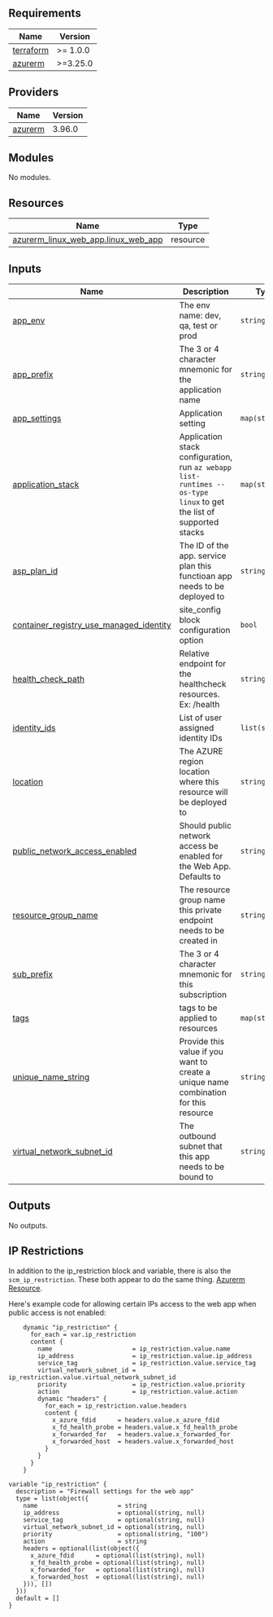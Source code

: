 
<!-- BEGINNING OF PRE-COMMIT-TERRAFORM DOCS HOOK -->
## Requirements

| Name | Version |
|------|---------|
| <a name="requirement_terraform"></a> [terraform](#requirement\_terraform) | >= 1.0.0 |
| <a name="requirement_azurerm"></a> [azurerm](#requirement\_azurerm) | >=3.25.0 |

## Providers

| Name | Version |
|------|---------|
| <a name="provider_azurerm"></a> [azurerm](#provider\_azurerm) | 3.96.0 |

## Modules

No modules.

## Resources

| Name | Type |
|------|------|
| [azurerm_linux_web_app.linux_web_app](https://registry.terraform.io/providers/hashicorp/azurerm/latest/docs/resources/linux_web_app) | resource |

## Inputs

| Name | Description | Type | Default | Required |
|------|-------------|------|---------|:--------:|
| <a name="input_app_env"></a> [app\_env](#input\_app\_env) | The env name: dev, qa, test or prod | `string` | n/a | yes |
| <a name="input_app_prefix"></a> [app\_prefix](#input\_app\_prefix) | The 3 or 4 character mnemonic for the application name | `string` | n/a | yes |
| <a name="input_app_settings"></a> [app\_settings](#input\_app\_settings) | Application setting | `map(string)` | `{}` | no |
| <a name="input_application_stack"></a> [application\_stack](#input\_application\_stack) | Application stack configuration, run `az webapp list-runtimes --os-type linux` to get the list of supported stacks | `map(string)` | <pre>{<br>  "docker_image": "mcr.microsoft.comappsvc/staticsite:latest",<br>  "docker_image_tag": "latest"<br>}</pre> | no |
| <a name="input_asp_plan_id"></a> [asp\_plan\_id](#input\_asp\_plan\_id) | The ID of the app. service plan this functioan app needs to be deployed to | `string` | n/a | yes |
| <a name="input_container_registry_use_managed_identity"></a> [container\_registry\_use\_managed\_identity](#input\_container\_registry\_use\_managed\_identity) | site\_config block configuration option | `bool` | `true` | no |
| <a name="input_health_check_path"></a> [health\_check\_path](#input\_health\_check\_path) | Relative endpoint for the healthcheck resources. Ex: /health | `string` | `""` | no |
| <a name="input_identity_ids"></a> [identity\_ids](#input\_identity\_ids) | List of user assigned identity IDs | `list(string)` | `null` | no |
| <a name="input_location"></a> [location](#input\_location) | The AZURE region location where this resource will be deployed to | `string` | n/a | yes |
| <a name="input_public_network_access_enabled"></a> [public\_network\_access\_enabled](#input\_public\_network\_access\_enabled) | Should public network access be enabled for the Web App. Defaults to | `string` | `"true"` | no |
| <a name="input_resource_group_name"></a> [resource\_group\_name](#input\_resource\_group\_name) | The resource group name this private endpoint needs to be created in | `string` | n/a | yes |
| <a name="input_sub_prefix"></a> [sub\_prefix](#input\_sub\_prefix) | The 3 or 4 character mnemonic for this subscription | `string` | n/a | yes |
| <a name="input_tags"></a> [tags](#input\_tags) | tags to be applied to resources | `map(string)` | `{}` | no |
| <a name="input_unique_name_string"></a> [unique\_name\_string](#input\_unique\_name\_string) | Provide this value if you want to create a unique name combination for this resource | `string` | `""` | no |
| <a name="input_virtual_network_subnet_id"></a> [virtual\_network\_subnet\_id](#input\_virtual\_network\_subnet\_id) | The outbound subnet that this app needs to be bound to | `string` | `null` | no |

## Outputs

No outputs.
<!-- END OF PRE-COMMIT-TERRAFORM DOCS HOOK -->

## IP Restrictions

In addition to the ip_restriction block and variable, there is also the `scm_ip_restriction`. These both appear to do the same thing. [Azurerm Resource](https://registry.terraform.io/providers/hashicorp/azurerm/latest/docs/resources/linux_web_app).

Here's example code for allowing certain IPs access to the web app when public access is not enabled:
```
    dynamic "ip_restriction" {
      for_each = var.ip_restriction
      content {
        name                      = ip_restriction.value.name
        ip_address                = ip_restriction.value.ip_address
        service_tag               = ip_restriction.value.service_tag
        virtual_network_subnet_id = ip_restriction.value.virtual_network_subnet_id
        priority                  = ip_restriction.value.priority
        action                    = ip_restriction.value.action
        dynamic "headers" {
          for_each = ip_restriction.value.headers
          content {
            x_azure_fdid      = headers.value.x_azure_fdid
            x_fd_health_probe = headers.value.x_fd_health_probe
            x_forwarded_for   = headers.value.x_forwarded_for
            x_forwarded_host  = headers.value.x_forwarded_host
          }
        }
      }
    }
```

```
variable "ip_restriction" {
  description = "Firewall settings for the web app"
  type = list(object({
    name                      = string
    ip_address                = optional(string, null)
    service_tag               = optional(string, null)
    virtual_network_subnet_id = optional(string, null)
    priority                  = optional(string, "100")
    action                    = string
    headers = optional(list(object({
      x_azure_fdid      = optional(list(string), null)
      x_fd_health_probe = optional(list(string), null)
      x_forwarded_for   = optional(list(string), null)
      x_forwarded_host  = optional(list(string), null)
    })), [])
  }))
  default = []
}
```
